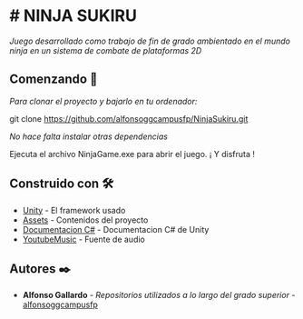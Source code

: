 # # NINJA SUKIRU

_Juego desarrollado como trabajo de fin de grado ambientado en el mundo ninja en un sistema de combate de plataformas 2D_

## Comenzando 🚀

_Para clonar el proyecto y bajarlo en tu ordenador:_ 

git clone https://github.com/alfonsoggcampusfp/NinjaSukiru.git

_No hace falta instalar otras dependencias_

Ejecuta el archivo NinjaGame.exe para abrir el juego. ¡ Y disfruta !

## Construido con 🛠️

* [Unity](https://unity3d.com/es/get-unity/download) - El framework usado
* [Assets](https://assetstore.unity.com/) - Contenidos del proyecto
* [Documentacion C#](https://docs.unity3d.com/Manual/index.html) - Documentacion C# de Unity
* [YoutubeMusic](https://maven.apache.org/) - Fuente de audio


## Autores ✒️

* **Alfonso Gallardo** - *Repositorios utilizados a lo largo del grado superior* - [alfonsoggcampusfp](https://github.com/alfonsoggcampusfp)
